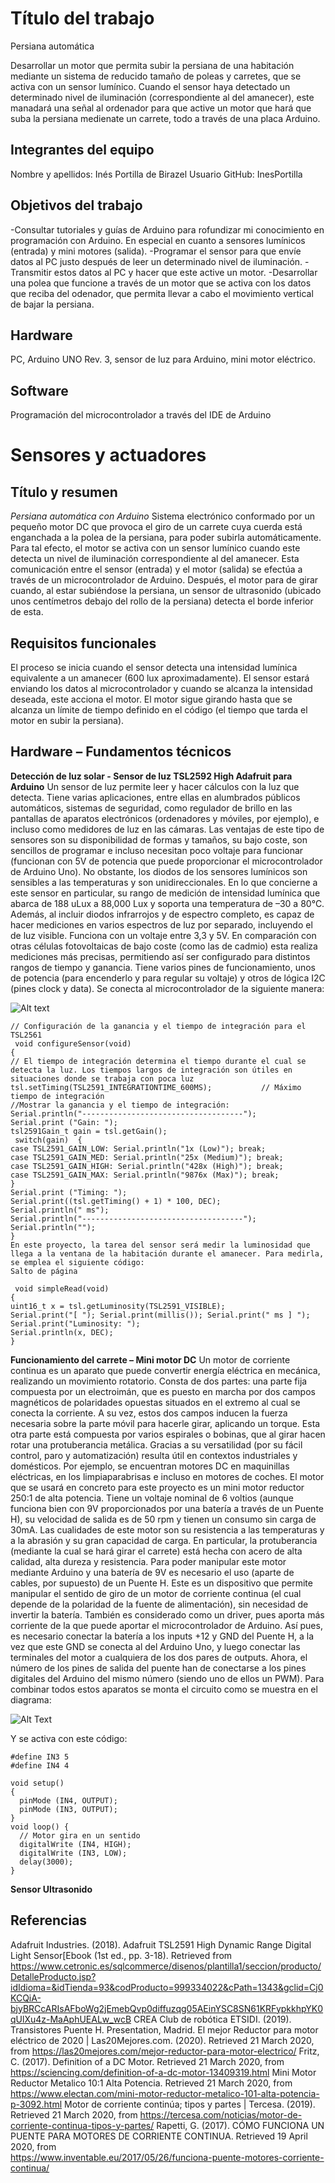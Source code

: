 # Título del trabajo
Persiana automática

Desarrollar un motor que permita subir la persiana de una habitación mediante un sistema de reducido tamaño de poleas y carretes, que se activa con un sensor lumínico. Cuando el sensor haya detectado un determinado nivel de iluminación (correspondiente al del amanecer), este manadará una señal al ordenador para que active un motor que hará que suba la persiana medienate un carrete, todo a través de una placa Arduino.

## Integrantes del equipo

Nombre y apellidos: Inés Portilla de Birazel
Usuario GitHub: InesPortilla

## Objetivos del trabajo
-Consultar tutoriales y guías de Arduino para rofundizar mi conocimiento en programación con Arduino. En especial en cuanto a sensores lumínicos (entrada) y mini motores (salida).
-Programar el sensor para que envíe datos al PC justo después de leer un determinado nivel de iluminación.
-Transmitir estos datos al PC y hacer que este active un motor.
-Desarrollar una polea que funcione a través de un motor que se activa con los datos que reciba del odenador, que permita llevar a cabo el movimiento vertical de bajar la persiana.

## Hardware
PC, Arduino UNO Rev. 3, sensor de luz para Arduino, mini motor eléctrico.

## Software 
Programación del microcontrolador a través del IDE de Arduino

# Sensores y actuadores

## Título y resumen
_Persiana automática con Arduino_
Sistema electrónico conformado por un pequeño motor DC que provoca el giro de un carrete cuya cuerda está enganchada a la polea de la persiana, para poder subirla automáticamente. Para tal efecto, el motor se activa con un sensor lumínico cuando este detecta un nivel de iluminación correspondiente al del amanecer. Esta comunicación entre el sensor (entrada) y el motor (salida) se efectúa a través de un microcontrolador de Arduino. Después, el motor para de girar cuando, al estar subiéndose la persiana, un sensor de ultrasonido (ubicado unos centímetros debajo del rollo de la persiana) detecta el borde inferior de esta.

## Requisitos funcionales 
El proceso se inicia cuando el sensor detecta una intensidad lumínica equivalente a un amanecer (600 lux aproximadamente). 
El sensor estará enviando los datos al microcontrolador y cuando se alcanza la intensidad deseada, este acciona el motor. 
El motor sigue girando hasta que se alcanza un límite de tiempo definido en el código (el tiempo que tarda el motor en subir la persiana). 

## Hardware – Fundamentos técnicos 

**Detección de luz solar - Sensor de luz TSL2592 High Adafruit para Arduino**
  Un sensor de luz permite leer y hacer cálculos con la luz que detecta. Tiene varias aplicaciones, entre ellas en alumbrados públicos automáticos, sistemas de seguridad, como regulador de brillo en las pantallas de aparatos electrónicos (ordenadores y móviles, por ejemplo), e incluso como medidores de luz en las cámaras. Las ventajas de este tipo de sensores son su disponibilidad de formas y tamaños, su bajo coste, son sencillos de programar e incluso necesitan poco voltaje para funcionar (funcionan con 5V de potencia que puede proporcionar el microcontrolador de Arduino Uno). No obstante, los diodos de los sensores lumínicos son sensibles a las temperaturas y son unidireccionales. 
  En lo que concierne a este sensor en particular, su rango de medición de intensidad lumínica que abarca de 188 uLux a 88,000 Lux y soporta una temperatura de –30 a 80°C. Además, al incluir diodos infrarrojos y de espectro completo, es capaz de hacer mediciones en varios espectros de luz por separado, incluyendo el de luz visible. Funciona con un voltaje entre 3,3 y 5V. En comparación con otras células fotovoltaicas de bajo coste (como las de cadmio) esta realiza mediciones más precisas, permitiendo así ser configurado para distintos rangos de tiempo y ganancia. Tiene varios pines de funcionamiento, unos de potencia (para encenderlo y para regular su voltaje) y otros de lógica I2C (pines clock y data). 
  Se conecta al microcontrolador de la siguiente manera: 
 
  ![Alt text](https://cdn-learn.adafruit.com/assets/assets/000/017/910/original/sensors_arduinowire.jpg?1405023389)
 
```Y para configurarlo hace falta ingresar el siguiente código: 
// Configuración de la ganancia y el tiempo de integración para el TSL2561  
 void configureSensor(void) 
{ 
// El tiempo de integración determina el tiempo durante el cual se detecta la luz. Los tiempos largos de integración son útiles en situaciones donde se trabaja con poca luz 
tsl.setTiming(TSL2591_INTEGRATIONTIME_600MS);           // Máximo tiempo de integración 
//Mostrar la ganancia y el tiempo de integración:  
Serial.println("------------------------------------");  
Serial.print ("Gain: "); 
tsl2591Gain_t gain = tsl.getGain(); 
 switch(gain)  { 
case TSL2591_GAIN_LOW: Serial.println("1x (Low)"); break; 
case TSL2591_GAIN_MED: Serial.println("25x (Medium)"); break; 
case TSL2591_GAIN_HIGH: Serial.println("428x (High)"); break; 
case TSL2591_GAIN_MAX: Serial.println("9876x (Max)"); break; 
} 
Serial.print ("Timing: ");  
Serial.print((tsl.getTiming() + 1) * 100, DEC);  
Serial.println(" ms");  
Serial.println("------------------------------------");  
Serial.println(""); 
} 
En este proyecto, la tarea del sensor será medir la luminosidad que llega a la ventana de la habitación durante el amanecer. Para medirla, se emplea el siguiente código: 
Salto de página
 
 void simpleRead(void) 
{ 
uint16_t x = tsl.getLuminosity(TSL2591_VISIBLE); 
Serial.print("[ "); Serial.print(millis()); Serial.print(" ms ] "); Serial.print("Luminosity: "); 
Serial.println(x, DEC); 
} 
```
 
**Funcionamiento del carrete – Mini motor DC**
  Un motor de corriente continua es un aparato que puede convertir energía eléctrica en mecánica, realizando un movimiento rotatorio. Consta de dos partes: una parte fija compuesta por un electroimán, que es puesto en marcha por dos campos magnéticos de polaridades opuestas situados en el extremo al cual se conecta la corriente. A su vez, estos dos campos inducen la fuerza necesaria sobre la parte móvil para hacerle girar, aplicando un torque. Esta otra parte está compuesta por varios espirales o bobinas, que al girar hacen rotar una protuberancia metálica. Gracias a su versatilidad (por su fácil control, paro y automatización) resulta útil en contextos industriales y domésticos. Por ejemplo, se encuentran motores DC en maquinillas eléctricas, en los limpiaparabrisas e incluso en motores de coches. 
  El motor que se usará en concreto para este proyecto es un mini motor reductor 250:1 de alta potencia. Tiene un voltaje nominal de 6 voltios (aunque funciona bien con 9V proporcionados por una batería a través de un Puente H), su velocidad de salida es de 50 rpm y tienen un consumo sin carga de 30mA. Las cualidades de este motor son su resistencia a las temperaturas y a la abrasión y su gran capacidad de carga. En particular, la protuberancia (mediante la cual se hará girar el carrete) está hecha con acero de alta calidad, alta dureza y resistencia. 
  Para poder manipular este motor mediante Arduino y una batería de 9V es necesario el uso (aparte de cables, por supuesto) de un Puente H. Este es un dispositivo que permite manipular el sentido de giro de un motor de corriente continua (el cual depende de la polaridad de la fuente de alimentación), sin necesidad de invertir la batería. También es considerado como un driver, pues aporta más corriente de la que puede aportar el microcontrolador de Arduino. 
  Así pues, es necesario conectar la batería a los inputs +12 y GND del Puente H, a la vez que este GND se conecta al del Arduino Uno, y luego conectar las terminales del motor a cualquiera de los dos pares de outputs. Ahora, el número de los pines de salida del puente han de conectarse a los pines digitales del Arduino del mismo número (siendo uno de ellos un PWM). Para combinar todos estos aparatos se monta el circuito como se muestra en el diagrama:  
 
 ![Alt Text](file:///Users/Ines/Desktop/Captura%20de%20Pantalla%202020-04-22%20a%20la(s)%2011.33.14%20p.%C2%A0m.png?raw=true)
 
Y se activa con este código:  
```
#define IN3 5 
#define IN4 4  
  
void setup()  
{ 
  pinMode (IN4, OUTPUT); 
  pinMode (IN3, OUTPUT); 
} 
void loop() { 
  // Motor gira en un sentido 
  digitalWrite (IN4, HIGH); 
  digitalWrite (IN3, LOW); 
  delay(3000); 
} 
```
 
**Sensor Ultrasonido**
 
 
## Referencias 
Adafruit Industries. (2018). Adafruit TSL2591 High Dynamic Range Digital Light Sensor[Ebook (1st ed., pp. 3-18). Retrieved from 
https://www.cetronic.es/sqlcommerce/disenos/plantilla1/seccion/producto/DetalleProducto.jsp?idIdioma=&idTienda=93&codProducto=999334022&cPath=1343&gclid=Cj0KCQiA-bjyBRCcARIsAFboWg2jEmebQvp0diffuzqg05AEinYSC8SN61KRFypkkhpYK0qUlXu4z-MaAphUEALw_wcB 
CREA Club de robótica ETSIDI. (2019). Transistores Puente H. Presentation, Madrid. 
El mejor Reductor para motor eléctrico de 2020 | Las20Mejores.com. (2020). Retrieved 21 March 2020, from https://las20mejores.com/mejor-reductor-para-motor-electrico/ 
Fritz, C. (2017). Definition of a DC Motor. Retrieved 21 March 2020, from https://sciencing.com/definition-of-a-dc-motor-13409319.html 
Mini Motor Reductor Metalico 10:1 Alta Potencia. Retrieved 21 March 2020, from https://www.electan.com/mini-motor-reductor-metalico-101-alta-potencia-p-3092.html 
Motor de corriente continúa; tipos y partes | Tercesa. (2019). Retrieved 21 March 2020, from https://tercesa.com/noticias/motor-de-corriente-continua-tipos-y-partes/ 
Rapetti, G. (2017). CÓMO FUNCIONA UN PUENTE PARA MOTORES DE CORRIENTE CONTINUA. Retrieved 19 April 2020, from  
https://www.inventable.eu/2017/05/26/funciona-puente-motores-corriente-continua/  
